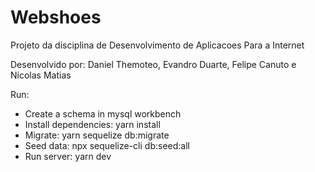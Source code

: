 # Webshoes
Projeto da disciplina de Desenvolvimento de Aplicacoes Para a Internet

Desenvolvido por: Daniel Themoteo, Evandro Duarte, Felipe Canuto e Nícolas Matias

Run:
 - Create a schema in mysql workbench
 - Install dependencies: yarn install
 - Migrate: yarn sequelize db:migrate
 - Seed data: npx sequelize-cli db:seed:all
 - Run server: yarn dev
